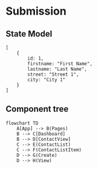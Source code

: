 # Submission

## State Model
```
[
    {
        id: 1,
        firstname: "First Name",
        lastname: "Last Name",
        street: "Street 1",
        city: "City 1"
    }
]
```

## Component tree
```mermaid
flowchart TD
    A[App] --> B(Pages)
    B --> C[Dashboard]
    B --> D[ContactView]
    C --> E(ContactList)
    C --> F(ContactListItem)
    D --> G(Create)
    D --> H(View)
```